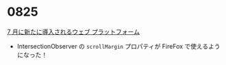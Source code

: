 # 0825

[7 月に新たに導入されるウェブ プラットフォーム](https://web.dev/blog/web-platform-07-2025?hl=ja)

- IntersectionObserver の `scrollMargin` プロパティが FireFox で使えるようになった！
